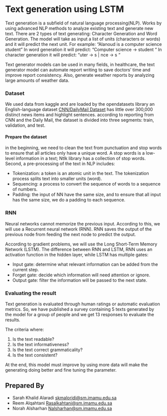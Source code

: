 # Text generation using LSTM 

Text generation is a subfield of natural language processing(NLP). Works by using advanced NLP methods to analyze existing text and generate new text. There are 2 types of text generating: Character Generation 
and Word Generation.
The model will take as input a list of units (characters or words) and it will predict the next unit.
For example: “Alanoud is a computer science student”
In word generation it will predict:
“Computer science -> student “
In character generation it will predict:
“uter -> s | nce -> s “

Text generator models can be used in many fields, in healthcare, the text generator model can automate report writing to save doctors’ time and improve report consistency. Also, generate weather reports by analyzing large amounts of weather data.

### Dataset 
We used data from kaggle and are loaded by the opendatasets library an English-language dataset [CNN/DailyMail Dataset](https://www.kaggle.com/datasets/gowrishankarp/newspaper-text-summarization-cnn-dailymail) has little over 300,000 distinct news items and highlight sentences. according to reporting from CNN and the Daily Mail, the dataset is divided into three segments: train, validation, and test.
#### Prepare the dataset
in the beginning, we need to clean the text from  punctuation and stop words to ensure that all articles only have a unique word. A stop words is a low-level information in a text; Ntlk library has a collection of stop words.
Second, a pre-processing of the text in NLP includes:
- Tokenization: a token is an atomic unit in the text. The tokenization process splits text into smaller units (word).
- Sequencing: a process to convert the sequence of words to a sequence of numbers.
- Padding: the input of NN have the same size, and to ensure that all input has the same size, we do a padding to each sequence.

### RNN 
Neural networks cannot memorize the previous input. According to this, we will use a Recurrent neural network (RNN). RNN saves the output of the previous node from feeding the next node to predict the output.
 
According to gradient problems, we will use the Long Short-Term Memory Network (LSTM). The difference between RNN and LSTM, RNN uses an activation function in the hidden layer, while LSTM has multiple gates:
-	Input gate: determine what relevant information can be added from the current step.
-	Forget gate: decide which information will need attention or ignore.
-	Output gate: filter the information will be passed to the next state.

### Evaluating the result
Text generation is evaluated through human ratings or automatic evaluation metrics. So, we have published a survey  containing 5 texts generated by the model for a group of people and we get 13 responses to evaluate the results. 

The criteria where:
1.	Is the text readable?
2.	Is the text informativeness?
3.	Is the text correct grammaticality?
4.	Is the text consistent?


At the end, this model must improve by using more data will make the generating doing better and fine tuning the parameter.

## Prepared By 
- Sarah Khalid Alaradi       skmaloridi@sm.imamu.edu.sa
- Reem Alqahtani             Rasalkahtani@sm.imamu.edu.sa
- Norah Alsharhan            Nalsharhan@sm.imamu.edu.sa
